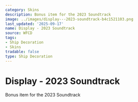 ```yaml
---
category: Skins
description: Bonus item for the 2023 Soundtrack
image: ../images/display---2023-soundtrack-b4c1521103.png
last_updated: '2025-09-17'
name: Display - 2023 Soundtrack
source: WFCD
tags:
- Ship Decoration
- Skins
tradable: false
type: Ship Decoration
---
```


# Display - 2023 Soundtrack

Bonus item for the 2023 Soundtrack

